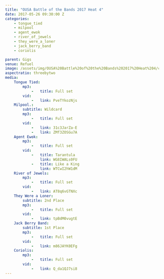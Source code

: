 ```yaml
---
title: "OUSA Battle of the Bands 2017 Heat 4"
date: 2017-05-26 09:30:00 Z
categories:
    - tongue_tied
    - milpool
    - agent_ewok
    - river_of_jewels
    - they_were_a_loner
    - jack_berry_band
    - coriolis

parent: Gigs
venue: Refuel
image: /assets/img/OUSA%20Battle%20of%20the%20Bands%202017%20Heat%204/cover.jpg
aspectratio: threebytwo
media:
    Tongue Tied:
        mp3:
            -   title: Full set
        vid:
            -   link: PveTYkozNjs
    Milpool.:
        subtitle: Wildcard
        mp3:
            -   title: Full set
        vid:
            -   link: 31c3JarZa-E
            -   link: ZMf3ZOSGu7A
    Agent Ewok:
        mp3:
            -   title: Full set
        vid:
            -   title: Tarantula
                link: WG8IWALs0FU
            -   title: Like a King
                link: WTCwI2hW1dM
    River of Jewels:
        mp3:
            -   title: Full set
        vid:
            -   link: AT8q6vGTNXc
    They Were a Loner:
        subtitle: 2nd Place
        mp3:
            -   title: Full set
        vid:
            -   link: tpBdM0vugtE
    Jack Berry Band:
        subtitle: 1st Place
        mp3:
            -   title: Full set
        vid:
            -   link: m86JAYK0EFg
    Coriolis:
        mp3:
            -   title: Full set
        vid:
            -   link: Q_da1QJ7si8
---
```


